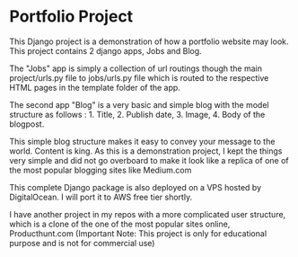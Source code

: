# Portfolio Project

This Django project is a demonstration of how a portfolio website may look. This project contains 2 django apps, Jobs and Blog.

The "Jobs" app is simply a collection of url routings though the main project/urls.py file to jobs/urls.py file which is routed to the respective HTML pages in the template folder of the app.

The second app "Blog" is a very basic and simple blog with the model structure as follows : 1. Title, 2. Publish date, 3. Image, 4. Body of the blogpost.

This simple blog structure makes it easy to convey your message to the world. Content is king. As this is a demonstration project, I kept the things very simple and did not go overboard to make it look like a replica of one of the most popular blogging sites like Medium.com

This complete Django package is also deployed on a VPS hosted by DigitalOcean. I will port it to AWS free tier shortly.

I have another project in my repos with a more complicated user structure, which is a clone of the one of the most popular sites online, Producthunt.com (Important Note: This project is only for educational purpose and is not for commercial use)
